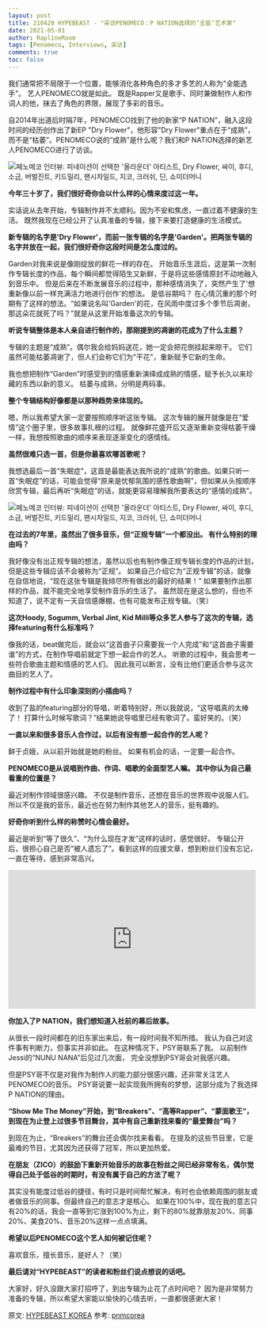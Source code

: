 ```yaml
---
layout: post
title: 210420 HYPEBEAST - "采访PENOMECO：P NATION选择的‘全能’艺术家"
date: 2021-05-01
author: RaplineRoom
tags: [Penomeco, Interviews, 采访]
comments: true
toc: false
---
```


我们通常把不局限于一个位置，能够消化各种角色的多才多艺的人称为"全能选手"。 艺人PENOMECO就是如此。 既是Rapper又是歌手、同时兼做制作人和作词人的他，抹去了角色的界限，展现了多彩的音乐。

自2014年出道后时隔7年，PENOMECO找到了他的新家“P NATION”，融入这段时间的经历创作出了新EP "Dry Flower"，他形容"Dry Flower"重点在于“成熟”，而不是“枯萎”。PENOMECO说的“成熟”是什么呢？我们和P NATION选择的新艺人PENOMECO进行了访谈。

![페노메코 인터뷰: 피네이션이 선택한 '올라운더' 아티스트, Dry Flower, 싸이, 후디, 소금, 버벌진트, 키드밀리, 팬시차일드, 지코, 크러쉬, 딘, 쇼미더머니](https://tva1.sinaimg.cn/large/008i3skNgy1gq2q5gu479j30zk0nq0wp.jpg)

**今年三十岁了，我们很好奇你会以什么样的心情来度过这一年。**

实话说从去年开始，专辑制作并不太顺利。因为不安和焦虑，一直过着不健康的生活。 既然我现在已经公开了认真准备的专辑，接下来要打造健康的生活模式。

**新专辑的名字是'Dry Flower'，而前一张专辑的名字是'Garden'。把两张专辑的名字并放在一起，我们很好奇你这段时间是怎么度过的。** 

Garden对我来说是像刚绽放的鲜花一样的存在。 开始音乐生涯后，这是第一次制作专辑长度的作品，每个瞬间都觉得陌生又新鲜，于是将这些感情原封不动地融入到音乐中。 但是后来在不断发展音乐的过程中，那种感情消失了，突然产生了'想重新像以前一样充满活力地进行创作'的想法。 是低谷期吗？ 在心情沉重的那个时期有了这样的想法。“如果说名叫'Garden'的花，在风雨中度过多个季节后凋谢，那这朵花就死了吗？”就是从这里开始准备这次的专辑。

**听说专辑整体是本人亲自进行制作的，那刚提到的凋谢的花成为了什么主题？**

专辑的主题是“成熟”。偶尔我会给妈妈送花，她一定会把花倒挂起来晾干。 它们虽然可能枯萎凋谢了，但人们会称它们为"干花"，重新赋予它新的生命。

我也想把制作“Garden”时感受到的情感重新演绎成成熟的情感，赋予长久以来珍藏的东西以新的意义。 枯萎与成熟，分明是两码事。

**整个专辑结构好像都是以那种趋势来体现的。**

嗯，所以我希望大家一定要按照顺序听这张专辑。 这次专辑的展开就像是在“爱情”这个圈子里，很多故事扎根的过程。 就像鲜花盛开后又逐渐重新变得枯萎干燥一样，我想按照歌曲的顺序来表现逐渐变化的感情线。

**虽然很难只选一首，但是你最喜欢哪首歌呢？**

我想选最后一首“失眠症”，这首是最能表达我所说的“成熟”的歌曲。如果只听一首“失眠症”的话，可能会觉得“原来是忧郁氛围的感性歌曲啊”，但如果从头按顺序欣赏专辑，最后再听“失眠症”的话，就能更容易理解我所要表达的“感情的成熟”。

![페노메코 인터뷰: 피네이션이 선택한 '올라운더' 아티스트, Dry Flower, 싸이, 후디, 소금, 버벌진트, 키드밀리, 팬시차일드, 지코, 크러쉬, 딘, 쇼미더머니](https://tva1.sinaimg.cn/large/008i3skNgy1gq2qqo2fjnj30zk0nptdd.jpg)

**在过去的7年里，虽然出了很多音乐，但“正规专辑”一个都没出。 有什么特别的理由吗？**

我好像没有出正规专辑的想法，虽然以后也有制作像正规专辑长度的作品的计划，但是这些专辑应该不会被称为“正规”。 如果自己介绍它为“正规专辑”的话，就像在自信地说，“现在这张专辑是我倾尽所有做出的最好的结果！” 如果要制作出那样的作品，就不能完全地享受制作音乐的生活了。 虽然现在是这么想的，但也不知道了，说不定有一天自信感爆棚，也有可能发布正规专辑。（笑）

**这次Hoody, Sogumm, Verbal Jint, Kid Milli等众多艺人参与了这次的专辑，选择featuring有什么标准吗？**

像我的话，beat做完后，就会以“这首曲子只需要我一个人完成”和“这首曲子需要谁”的方式，在制作导唱前就定下想一起合作的艺人。 听歌的过程中，我会思考一些符合歌曲主题和情感的艺人们。 因此我可以断言，没有比他们更适合参与这次曲目的艺人了。

**制作过程中有什么印象深刻的小插曲吗？**

收到了盐的featuring部分的导唱，听着特别好，所以我就说，“这导唱真的太棒了！ 打算什么时候写歌词？”结果她说导唱里已经有歌词了。蛮好笑的。（笑）

**一直以来和很多音乐人合作过，以后有没有想一起合作的艺人呢？**

鲜于贞娥，从以前开始就是她的粉丝。 如果有机会的话，一定要一起合作。

**PENOMECO是从说唱到作曲、作词、唱歌的全面型艺人嘛。 其中你认为自己最看重的位置是？**

最近对制作领域很感兴趣。 不仅是制作音乐，还想在音乐的世界观中说服人们。 所以不仅是我的音乐，最近也在努力制作其他艺人的音乐，挺有趣的。

**好奇你听到什么样的称赞时心情会最好。** 

最近是听到“等了很久”、“为什么现在才发”这样的话时，感觉很好。 专辑公开后，很担心自己是否“被人遗忘了”。看到这样的应援文章，想到粉丝们没有忘记，一直在等待，感到非常高兴。

<div class='video-container'><iframe width="500" height="280" src="https://www.youtube.com/embed/l3jRFFC_cdA" title="YouTube video player" frameborder="0" allow="accelerometer; autoplay; clipboard-write; encrypted-media; gyroscope; picture-in-picture" allowfullscreen></iframe></div>

**你加入了P NATION，我们想知道入社前的幕后故事。** 

从很长一段时间都在的旧东家出来后，有一段时间我不知所措。 我认为自己对这件事有判断力，但事实并非如此。 在这种情况下，PSY哥联系了我。 以前制作Jessi的“NUNU NANA”后见过几次面， 完全没想到PSY哥会对我感兴趣。

但是PSY哥不仅是对我作为制作人的能力部分很感兴趣，还非常关注艺人PENOMECO的音乐。 PSY哥说要一起实现我所拥有的梦想，这部分成为了我选择P NATION的理由。

**“Show Me The Money”开始，到“Breakers”、“高等Rapper”、“蒙面歌王”，到现在为止登上过很多节目舞台，其中有自己重新找来看的“最爱舞台”吗？**

到现在为止，“Breakers”的舞台还会偶尔找来看看。 在提及的这些节目里，它是最难的节目，尤其因为还获得了冠军，所以更加热爱。

**在朋友（ZICO）的鼓励下重新开始音乐的故事在粉丝之间已经非常有名，偶尔觉得自己处于低谷的时期时，有没有属于自己的方法了呢？**

其实没有能度过低谷的捷径，有时只是时间帮忙解决，有时也会依赖周围的朋友或者做音乐的同事。但最终自己的意志才是核心。 如果在100%中，现在我的意志只有20%的话，我会一直等到它涨到100%为止，剩下的80%就靠朋友20%、同事20%、美食20%、音乐20%这样一点点填满。

**希望以后PENOMECO这个艺人如何被记住呢？**

喜欢音乐，擅长音乐，是好人？（笑）

**最后请对“HYPEBEAST”的读者和粉丝们说点想说的话吧。**

大家好，好久没跟大家打招呼了，到出专辑为止花了点时间吧？ 因为是非常努力准备的专辑，所以希望大家能以愉快的心情去听，一直都很感谢大家！

原文: [HYPEBEAST KOREA](https://href.li/?https://hypebeast.kr/2021/4/penomeco-interview-p-nation-fanxy-child-korean-musician-dry-flower) 参考: [pnmcorea](https://pnmcorea.tumblr.com/post/649940345285722112/hypebeast-korea-penomeco-interview-the)

